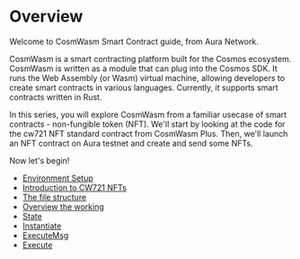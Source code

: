 # Overview
Welcome to CosmWasm Smart Contract guide, from Aura Network. 

CosmWasm is a smart contracting platform built for the Cosmos ecosystem. CosmWasm is written as a module that can plug into the Cosmos SDK. It runs the Web Assembly (or Wasm) virtual machine, allowing developers to create smart contracts in various languages. Currently, it supports smart contracts written in Rust.

In this series, you will explore CosmWasm from a familiar usecase of smart contracts - non-fungible token (NFT). We'll start by looking at the code for the cw721 NFT standard contract from CosmWasm Plus. Then, we'll launch an NFT contract on Aura testnet and create and send some NFTs.

Now let's begin!
- [Environment Setup](./1.Environment.md) 
- [Introduction to CW721 NFTs](./2.Intro-CW721-NFTs.md)
- [The file structure](./3.Directory-Structure.md)
- [Overview the working](./4.Work-Flow.md)
- [State](./5.State.md)
- [Instantiate](./6.Instantiate.md)
- [ExecuteMsg](./7.ExecuteMsg.md)
- [Execute](./8.Execute.md)